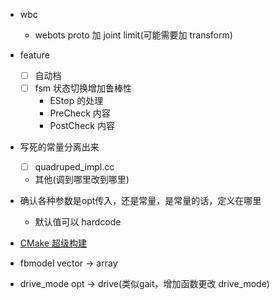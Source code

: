 - wbc
  - webots proto 加 joint limit(可能需要加 transform)
- feature
  - [ ] 自动档
  - [ ] fsm 状态切换增加鲁棒性
    - EStop 的处理
    - PreCheck 内容
    - PostCheck 内容
- 写死的常量分离出来
  - [ ] quadruped_impl.cc
  - 其他(调到哪里改到哪里)
- 确认各种参数是opt传入，还是常量，是常量的话，定义在哪里
  - 默认值可以 hardcode
- [CMake 超级构建](https://www.bookstack.cn/read/CMake-Cookbook/content-chapter10-10.4-chinese.md)


- fbmodel vector -> array
- drive_mode opt -> drive(类似gait，增加函数更改 drive_mode)
